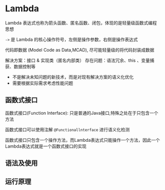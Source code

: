 # Lambda

Lambda 表达式也称为箭头函数、匿名函数、闭包，体现的是轻量级函数式编程思想

`->` 是 Lambda 的核心操作符号，左侧是操作参数，右侧是操作表达式

代码即数据 (Model Code as Data,MCAD), 尽可能轻量级的将代码封装成数据

解决方案：接口 & 实现类（匿名内部类）
存在问题：语法冗余、this 、变量捕获、数据控制等

- 不是解决未知问题的新技术，而是对现有解决方案的语义化优化
- 需要根据实际需求考虑性能问题

## 函数式接口

函数式接口(Function Interface): 只是普通的Java接口,特殊之处在于只包含一个方法

函数式接口可以使用注解 `@Functionallnterface` 进行语义化检测

函数式接口只包含一个操作方法，而Lambda表达式只能操作一个方法，因此一个Lambda表达式就是一个函数式接口的实现

## 语法及使用

## 运行原理
